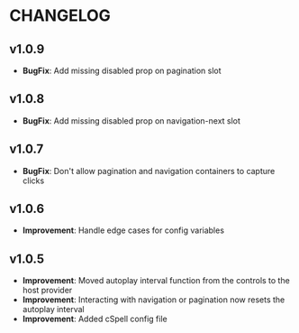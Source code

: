 # CHANGELOG

## v1.0.9

-   **BugFix**: Add missing disabled prop on pagination slot

## v1.0.8

-   **BugFix**: Add missing disabled prop on navigation-next slot

## v1.0.7

-   **BugFix**: Don't allow pagination and navigation containers to capture clicks

## v1.0.6

-   **Improvement**: Handle edge cases for config variables

## v1.0.5

-   **Improvement**: Moved autoplay interval function from the controls to the host provider
-   **Improvement**: Interacting with navigation or pagination now resets the autoplay interval
-   **Improvement**: Added cSpell config file

